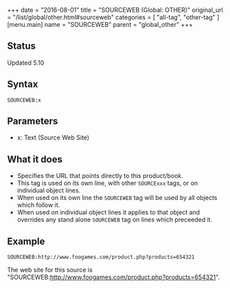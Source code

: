 +++
date = "2016-08-01"
title = "SOURCEWEB (Global: OTHER)"
original_url = "/list/global/other.html#sourceweb"
categories = [ "all-tag", "other-tag" ]
[menu.main]
    name = "SOURCEWEB"
    parent = "global_other"
+++

## Status

Updated 5.10

## Syntax

`SOURCEWEB:x`

## Parameters

-   x: Text (Source Web Site)



What it does
------------

-   Specifies the URL that points directly to this product/book.
-   This tag is used on its own line, with other `SOURCExxx` tags, or on
    individual object lines.
-   When used on its own line the `SOURCEWEB` tag will be used by all
    objects which follow it.
-   When used on individual object lines it applies to that object and
    overrides any stand alone `SOURCEWEB` tag on lines which
    preceeded it.

Example
-------

`SOURCEWEB:http://www.foogames.com/product.php?products=654321`

The web site for this source is
"SOURCEWEB:http://www.foogames.com/product.php?products=654321".

